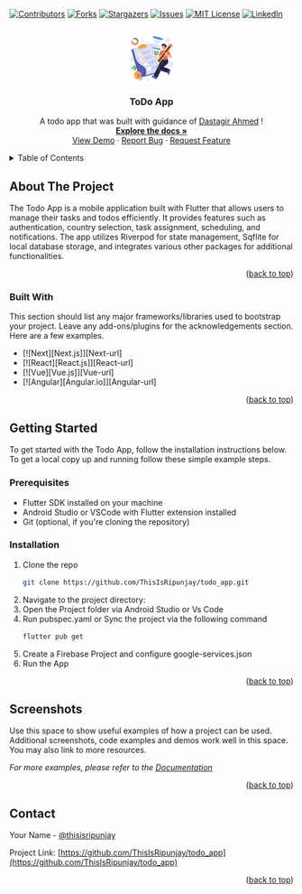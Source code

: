 <!-- Improved compatibility of back to top link: See: https://github.com/othneildrew/Best-README-Template/pull/73 -->
<a name="readme-top"></a>



[![Contributors][contributors-shield]][contributors-url]
[![Forks][forks-shield]][forks-url]
[![Stargazers][stars-shield]][stars-url]
[![Issues][issues-shield]][issues-url]
[![MIT License][license-shield]][license-url]
[![LinkedIn][linkedin-shield]][linkedin-url]



<!-- PROJECT LOGO -->
<br />
<div align="center">
  <a href="https://github.com/ThisIsRipunjay/todo_app">
    <img src="assets/images/todo.png" alt="Logo" width="80" height="80">
  </a>

  <h3 align="center">ToDo App</h3>

  <p align="center">
    A todo app that was built with guidance of <a href="https://www.udemy.com/user/dastagirahmed/">Dastagir Ahmed</a> !
    <br />
    <a href="https://github.com/ThisIsRipunjay/todo_app/blob/main/README.md"><strong>Explore the docs »</strong></a>
    <br />
    <a href="https://drive.google.com/file/d/1zH-QrjO5h0YMeGj6ya8bqVUnwGdPT9od/view?usp=sharing">View Demo</a>
    ·
    <a href="https://github.com/ThisIsRipunjay/todo_app/issues">Report Bug</a>
    ·
    <a href="https://github.com/ThisIsRipunjay/todo_app/issues">Request Feature</a>
  </p>
</div>


<!-- TABLE OF CONTENTS -->
<details>
  <summary>Table of Contents</summary>
  <ol>
    <li>
      <a href="#about-the-project">About The Project</a>
      <ul>
        <li><a href="#built-with">Built With</a></li>
      </ul>
    </li>
    <li>
      <a href="#getting-started">Getting Started</a>
      <ul>
        <li><a href="#prerequisites">Prerequisites</a></li>
        <li><a href="#installation">Installation</a></li>
      </ul>
    </li>
    <li><a href="#usage">Screenshots</a></li>
    <li><a href="#roadmap">Roadmap</a></li>
    <li><a href="#contributing">Contributing</a></li>
    <li><a href="#contact">Contact</a></li>
    <li><a href="#acknowledgments">Acknowledgments</a></li>
  </ol>
</details>



<!-- ABOUT THE PROJECT -->
## About The Project

The Todo App is a mobile application built with Flutter that allows users to manage their tasks and todos efficiently. It provides features such as authentication, country selection, task assignment, scheduling, and notifications. The app utilizes Riverpod for state management, Sqflite for local database storage, and integrates various other packages for additional functionalities.


<p align="right">(<a href="#readme-top">back to top</a>)</p>

### Built With

This section should list any major frameworks/libraries used to bootstrap your project. Leave any add-ons/plugins for the acknowledgements section. Here are a few examples.

* [![Next][Next.js]][Next-url]
* [![React][React.js]][React-url]
* [![Vue][Vue.js]][Vue-url]
* [![Angular][Angular.io]][Angular-url]


<p align="right">(<a href="#readme-top">back to top</a>)</p>



## Getting Started

To get started with the Todo App, follow the installation instructions below.
To get a local copy up and running follow these simple example steps.

### Prerequisites

* Flutter SDK installed on your machine
* Android Studio or VSCode with Flutter extension installed
* Git (optional, if you're cloning the repository)

### Installation

1. Clone the repo
   ```sh
   git clone https://github.com/ThisIsRipunjay/todo_app.git
   ```
2. Navigate to the project directory:
3. Open the Project folder via Android Studio or Vs Code
4. Run pubspec.yaml or Sync the project via the following command
   ```sh
   flutter pub get
   ```
5. Create a Firebase Project and configure google-services.json
6. Run the App
<p align="right">(<a href="#readme-top">back to top</a>)</p>



<!-- USAGE EXAMPLES -->
## Screenshots

Use this space to show useful examples of how a project can be used. Additional screenshots, code examples and demos work well in this space. You may also link to more resources.

_For more examples, please refer to the [Documentation](https://example.com)_

<p align="right">(<a href="#readme-top">back to top</a>)</p>



<!-- CONTACT -->
## Contact

Your Name - [@thisisripunjay](https://linkedin.com/in/thisisripunjay) 

Project Link: [https://github.com/ThisIsRipunjay/todo_app](https://github.com/ThisIsRipunjay/todo_app)

<p align="right">(<a href="#readme-top">back to top</a>)</p>






<!-- MARKDOWN LINKS & IMAGES -->
<!-- https://www.markdownguide.org/basic-syntax/#reference-style-links -->
[contributors-shield]: https://img.shields.io/github/contributors/othneildrew/Best-README-Template.svg?style=for-the-badge
[contributors-url]: https://github.com/ThisIsRipunjay/todo_app/graphs/contributors
[forks-shield]: https://img.shields.io/github/forks/othneildrew/Best-README-Template.svg?style=for-the-badge
[forks-url]: https://github.com/ThisIsRipunjay/todo_app/network/members
[stars-shield]: https://img.shields.io/github/stars/othneildrew/Best-README-Template.svg?style=for-the-badge
[stars-url]: https://github.com/ThisIsRipunjay/todo_app/stargazers
[issues-shield]: https://img.shields.io/github/issues/othneildrew/Best-README-Template.svg?style=for-the-badge
[issues-url]: https://github.com/ThisIsRipunjay/todo_app/issues
[license-shield]: https://img.shields.io/github/license/othneildrew/Best-README-Template.svg?style=for-the-badge
[license-url]: https://github.com/ThisIsRipunjay/todo_app/blob/master/LICENSE.txt
[linkedin-shield]: https://img.shields.io/badge/-LinkedIn-black.svg?style=for-the-badge&logo=linkedin&colorB=555
[linkedin-url]: https://linkedin.com/in/thisisripunjay
[product-screenshot]: images/screenshot.png

